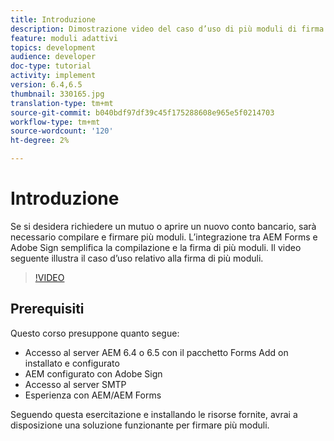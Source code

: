 ```yaml
---
title: Introduzione
description: Dimostrazione video del caso d’uso di più moduli di firma
feature: moduli adattivi
topics: development
audience: developer
doc-type: tutorial
activity: implement
version: 6.4,6.5
thumbnail: 330165.jpg
translation-type: tm+mt
source-git-commit: b040bdf97df39c45f175288608e965e5f0214703
workflow-type: tm+mt
source-wordcount: '120'
ht-degree: 2%

---
```


# Introduzione

Se si desidera richiedere un mutuo o aprire un nuovo conto bancario, sarà necessario compilare e firmare più moduli. L’integrazione tra AEM Forms e Adobe Sign semplifica la compilazione e la firma di più moduli.
Il video seguente illustra il caso d’uso relativo alla firma di più moduli.

>[!VIDEO](https://video.tv.adobe.com/v/330165?quality=9&learn=on)

## Prerequisiti

Questo corso presuppone quanto segue:

* Accesso al server AEM 6.4 o 6.5 con il pacchetto Forms Add on installato e configurato
* AEM configurato con Adobe Sign
* Accesso al server SMTP
* Esperienza con AEM/AEM Forms

Seguendo questa esercitazione e installando le risorse fornite, avrai a disposizione una soluzione funzionante per firmare più moduli.